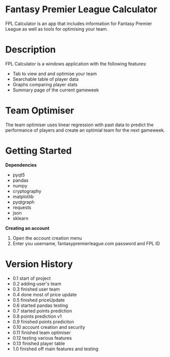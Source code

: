 # Fantasy Premier League Calculator
FPL Calculator is an app that includes information for Fantasy Premier League as well as tools for optimising your team.

# Description
FPL Calculator is a windows application with the following features:
- Tab to view and and optimise your team
- Searchable table of player data
- Graphs comparing player stats
- Summary page of the current gameweek

# Team Optimiser
The team optimiser uses linear regression with past data to predict the performance of players and create an optimial team for the next gameweek.

# Getting Started
**Dependencies**
- pyqt5
- pandas
- numpy
- cryptography
- matplotlib
- pyqtgraph
- requests
- json
- sklearn

**Creating an account**
1. Open the account creation menu
2. Enter you username, fantasypremierleague.com password and FPL ID

# Version History
- 0.1 start of project
- 0.2 adding user's team
- 0.3 finished user team
- 0.4 done most of price update
- 0.5 finished priceUpdate
- 0.6 started pandas testing
- 0.7 started points prediction
- 0.8 points prediction v1
- 0.9 finished points prediciton
- 0.10 account creation and security
- 0.11 finished team optimiser
- 0.12 testing various features
- 0.13 finished player table
- 1.0 finished off main features and testing